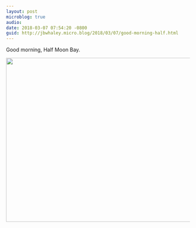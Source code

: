 ```yaml
---
layout: post
microblog: true
audio: 
date: 2018-03-07 07:54:20 -0800
guid: http://jbwhaley.micro.blog/2018/03/07/good-morning-half.html
---
```

Good morning, Half Moon Bay.

<img src="http://www.jarrodwhaley.com/uploads/2018/0e6893e0c5.jpg" width="600" height="450" />

